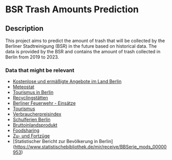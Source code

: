 # BSR Trash Amounts Prediction

## Description

This project aims to predict the amount of trash that will be collected by the Berliner Stadtreinigung (BSR) in the future based on historical data. The data is provided by the BSR and contains the amount of trash collected in Berlin from 2019 to 2023.

### Data that might be relevant

- [Kostenlose und ermäßigte Angebote im Land Berlin](https://daten.berlin.de/datensaetze/simple_search_wwwberlindesensozialessozialesicherungbnberlinticketsangebote)
- [Meteostat](https://dev.meteostat.net/python/)
- [Tourismus in Berlin](https://www.statistik-berlin-brandenburg.de/tourismus-berlin)
- [Recyclingstätten](https://daten.berlin.de/datensaetze/simple_search_wwwberlindeumweltthemenabfallverschenkenstattwegwerfen)
- [Berliner Feuerwehr - Einsätze](https://github.com/Berliner-Feuerwehr/BF-Open-Data/tree/main/Datasets/Mission_Data)
- [Tourismus](https://www-genesis.destatis.de/datenbank/online/statistics/search/s/dG91cmlzbXVz)
- [Verbraucherpreisindex](https://www-genesis.destatis.de/datenbank/online/statistic/61111/details/search/s/YmVybGlu)
- [Schulferien Berlin](https://www.schulferien-online.de/ferien-berlin)
- [Bruttoinlandsprodukt](https://de.statista.com/statistik/daten/studie/5010/umfrage/entwicklung-des-bruttoinlandsprodukts-von-berlin-seit-1970/)
- [Foodsharing](https://foodsharing.de/karte)
- [Zu- und Fortzüge](https://www.statistik-berlin-brandenburg.de/bevoelkerung/demografie/zu-und-fortzuege)
- [Statistischer Bericht zur Bevölkerung in Berlin] (https://www.statistischebibliothek.de/mir/receive/BBSerie_mods_00000953)